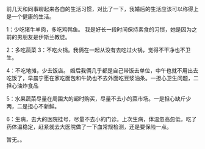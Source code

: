 前几天和同事聊起来各自的生活习惯，对比了一下，我婚后的生活应该可以称得上是一个健康的生活。

1：少吃猪牛羊肉，多吃鸡鸭鱼。 我是好长一段时间保持素食的习惯，她是因为之前的男朋友是伊斯兰教徒。

2：多吃蔬菜
3：不吃火锅。我俩在一起从没有去吃过火锅，觉得不干净也不卫生。

4：不吃地摊，少去饭店。 婚后我俩几乎都是自己带饭去单位，中午也就不用出去吃饭了，早晨宁愿在家吃面包和牛奶也不去外面吃豆浆油条。一担心卫生问题，二担心油炸食品

5：水果蔬菜尽量在周围大的超时购买，尽量不去小的菜市场。一是担心缺斤少两，二是担心不新鲜。

6：生病，去大的医院挂号，尽量不去小的门诊。上次生病，体温忽高忽低，吃了药体温稳定，赶紧就去大医院做了一下血常规检测，还是要保险一点。

暂无。。
